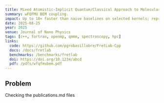 ```yaml
---
title: Mixed Atomistic-Implicit Quantum/Classical Approach to Molecular Nanoplasmonics
summary: wFQFMU BEM coupling.
impact: Up to 10× faster than naive baselines on selected kernels; reproducible runs with seeded workflows.
date: 2025-08-25
year: 2025
venue: Journal of Nano Physics
tags: [c++, fortran, openmp, qmmm, spectroscopy, hpc]
links:
  code: https://github.com/pgrobasillobre/FretLab-Cpp
  docs: /docs/fretlab
  benchmarks: /benchmarks/fretlab
  doi: https://doi.org/10.1234/abcd
  pdf: /pdfs/wfqfmubem.pdf
---
```


## Problem
Checking the publications.md files